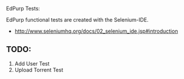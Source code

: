 EdPurp Tests:

EdPurp functional tests are created with the Selenium-IDE.

* http://www.seleniumhq.org/docs/02_selenium_ide.jsp#introduction

## TODO:
1. Add User Test
2. Upload Torrent Test

